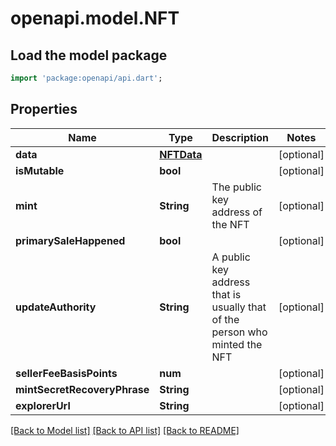 # openapi.model.NFT

## Load the model package
```dart
import 'package:openapi/api.dart';
```

## Properties
Name | Type | Description | Notes
------------ | ------------- | ------------- | -------------
**data** | [**NFTData**](NFTData.md) |  | [optional] 
**isMutable** | **bool** |  | [optional] 
**mint** | **String** | The public key address of the NFT  | [optional] 
**primarySaleHappened** | **bool** |  | [optional] 
**updateAuthority** | **String** | A public key address that is usually that of the person who minted the NFT  | [optional] 
**sellerFeeBasisPoints** | **num** |  | [optional] 
**mintSecretRecoveryPhrase** | **String** |  | [optional] 
**explorerUrl** | **String** |  | [optional] 

[[Back to Model list]](../README.md#documentation-for-models) [[Back to API list]](../README.md#documentation-for-api-endpoints) [[Back to README]](../README.md)


